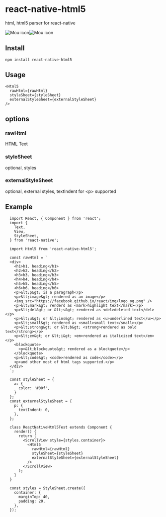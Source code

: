 # react-native-html5
html, html5 parser for react-native

![Mou icon](https://pillys.github.io/react-native-html5/images/0.png)![Mou icon](https://pillys.github.io/react-native-html5/images/1.png)

## Install
```
npm install react-native-html5
```

## Usage
```
<Html5
  rawHtml={rawHtml}
  styleSheet={styleSheet}
  externalStyleSheet={externalStyleSheet}
/>
```

## options
### rawHtml

HTML Text

### styleSheet

optional, styles

### externalStyleSheet

optional, external styles, textIndent for &lt;p&gt; supported

## Example
```
  import React, { Component } from 'react';
  import {
    Text,
    View,
    StyleSheet,
  } from 'react-native';

  import Html5 from 'react-native-html5';

  const rawHtml = `
  <div>
    <h1>h1. heading</h1>
    <h2>h2. heading</h2>
    <h3>h3. heading</h3>
    <h4>h4. heading</h4>
    <h5>h5. heading</h5>
    <h6>h6. heading</h6>
    <p>&lt;p&gt; is a paragraph</p>
    <p>&lt;image&gt; rendered as an image</p>
    <img src="https://facebook.github.io/react/img/logo_og.png" />
    <p>&lt;mark&gt; renderd as <mark>highlight text</mark></p>
    <p>&lt;del&gt; or &lt;s&gt; rendered as <del>deleted text</del> </p>
    <p>&lt;u&gt; or &lt;ins&gt; rendered as <u>underlined text</u></p>
    <p>&lt;small&gt; rendered as <small>small text</small></p>
    <p>&lt;strong&gt; or &lt;b&gt; <strong>rendered as bold text</strong></p>
    <p>&lt;em&gt; or &lt;i&gt; <em>rendered as italicized text</em></p>
    <blockquote>
      <p>&lt;blockquote&gt; rendered as a blockquote</p>
    </blockquote>
    <p>&lt;code&gt; <code>rendered as code</code></p>
    <p>and other most of html tags supported.</p>
  </div>
  `;
  
  const styleSheet = {
    a: {
      color: '#00f',
    }
  };
  const externalStyleSheet = {
    p: {
      textIndent: 0,
    },
  };

  class ReactNativeHtml5Test extends Component {
    render() {
      return (
        <ScrollView style={styles.container}>
          <Html5
            rawHtml={rawHtml}
            styleSheet={styleSheet}
            externalStyleSheet={externalStyleSheet}
          />
        </ScrollView>
      );
    }
  }

  const styles = StyleSheet.create({
    container: {
      marginTop: 40,
      padding: 20,
    },
  });
```